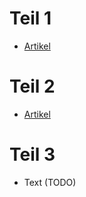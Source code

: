 # Teil 1
* [Artikel](Artikel1/index.md)

# Teil 2
* [Artikel](Artikel2/index.md)

# Teil 3
* Text (TODO)